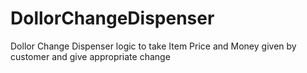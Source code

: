 # DollorChangeDispenser
Dollor Change Dispenser logic to take Item Price and Money given by customer and give appropriate change
